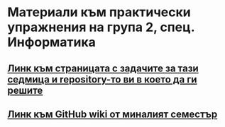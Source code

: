 # Материали към практически упражнения на група 2, спец. Информатика

## [Линк към страницата с задачите за тази седмица и repository-то ви в което да ги решите](https://github.com/SU-Inf-Group2)

## [Линк към GitHub wiki от миналият семестър](https://github.com/SU-Inf-Group4/Tasks-and-Theory/wiki)

